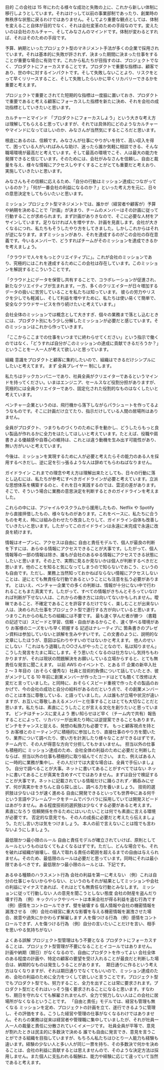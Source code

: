 目的
この会社は 15 年にわたる様々な成功と失敗の上に、これから新しい体制に移行しようとしています。それはけっして以前の事業部制であったり、創業時の無秩序な状態に戻るわけではありません。そしてより重要な観点としては、体制を変えること自体が目的でなく、それは会社変革のための手段なのです。変えたいのは会社のカルチャー、そしてみなさんのマインドです。体制が変わるとすれば、それはそのための手段です。

予算、納期といったプロジェクト型のマネジメント手法が多くの企業で採用されています。それは基本的に失敗が許されず、決まった期間に決まった仕事をすることが重要な場合に有効です。これから私たちが目指すのは、プロジェクトでなく、プロダクトにフォーカスすることです。プロダクトで重要な指標は、顧客であり、世の中に対するインパクトです。そして失敗しないことより、リスクをとって早くリリースすること、そして失敗したらいかに早くリカバリーできるかを重要と考えます。

プロジェクトで重要とされてた短期的な指標は一度脇に置いておき、プロダクトで重要であると考える顧客にフォーカスした指標を新たに決め、それを会社の成功指標としていきたいと思います。


カルチャーとマインド
「プロダクトにフォーカスしよう」という大きな考え方は理解してもらえると思っていますが、それでは具体的にどのようなカルチャーやマインドになってほしいのか、みなさんが当然気にするところだと思います。

根底にあるのは、信頼です。みなさんが仕事にやりがいを持て、高い収入を得て、困っている人がいればみんな助け、迷ったら誰か気軽に相談できる、そんな職場環境が最高だと考えています。そして最高の環境でこそ、人は最大の能力を発揮できると信じています。そのためには、会社がみなさんを信頼し、自由と裁量を与え、様々な情報にアクセスしやすくすることがとても重要だと考えおり、実施していきたいと思います。

みなさんもその信頼に応えるため、「自分の行動はミッション達成につながっているのか？」「何が一番会社の利益になるのか？」といった考え方を元に、日々の意思決定をしてもらいたいと思います。


ミッション
プロジェクト型マネジメントでは、誰かが（経営者や顧客が）予算や納期を決めることで「計画」が決まり、チームのメンバーはその計画に従って行動することが求められます。まず計画がありきなので、そこに必要な人材をアサインしています。足りなければ人を増やすか、計画を見直します。会社が大きくなるにつれ、私たちもそうしたやり方をしてきました。しかしこれからはそれが逆になります。まずミッションがあり、それを達成するのがこの会社の存在意義です。今いるメンバーで、どうすればチームがそのミッションを達成できるかを考えましょう。

「クラウドで人々をもっとクリエイティブに」。これが会社のミッションであり、究極的にはこれを達成するためにこの会社は存在しています。このミッションを解説するとこういうことです。


「クラウド上にデータを保管し共有することで、コラボレーションが促進され、新たなクリエイティブが生まれます。一方、多くのクリエイターが日々増加するデータの扱いに苦労していることを私たちは知っています。
彼らの労力やリスクを少しでも軽減し、そして利益を増やすために、私たちは使い易くて簡単で、安全なクラウドサービスを作り続けたいと考えています。」

会社全体のミッションでは概念として大きすぎ、個々の業務まで落とし込むときには、プロダクト別にもう少し分解したミッションが必要だと感じています。そのミッションはこれから作っていきます。

「ここからここまでの仕事をいつまでに終わらせてください」という指示で働くのではなく、「どうすれば自分がこのミッションの達成に貢献できるだろうか？」ということを一人一人が考えて欲しいと思っています。


組織
意識をプロダクトと顧客に集約したいので、組織はできるだけシンプルにしたいと考えてます。
まず 全員プレイヤー 制にします。

私たちはテックカンパニーであり、社員全員がクリエイターであるというマインドを持ってください。いまはエンジニア、セールスなど役割分担がありますが、究極的には全員クリエイターであり、固定化された役割的なものはなくしたいと考えています。

ベンチャー企業というのは、飛行機から落下しながらパラシュートを作ってるようなものです。そこに計画だけ立てたり、指示だけしている人間の居場所はありません。

全員がプロダクト、つまりものづくりのために手を動かし、どうしたらもっと良い製品が作れるかに全力をはたしてほしいと考えています。たとえば、役職や肩書きよる優越感や自尊心の維持は、これとは違う動機を生み出す可能性があり、無い方がいいと考えています。

今後は、ミッションを実現するために人が必要と考えたらその能力のある人を採用するべきだし、逆に足を引っ張るような人は辞めてもらわねばなりません。


ガイドライン
これまでの理念や考え方は理解出来たとしても、日々の行動に落とし込むには、私たちが参考にすべきガイドラインが必要と考えています。立派な思想体系を構築するのと、それを日々実践するのでは、雲泥の差があります。そこで、そういう場合に業務の意思決定を判断するときのガイドラインを考えました。

これらの中には、アジャイルやスクラムから援用したもの、Netflix や Spotify から直接拝借したもの、様々なものがあります。これをベースに、私たちに合うものを考え、時には組み合わせたり改良したりして、ガイドライン自体も改善していきたいと思います。したがってこのガイドラインは永遠に未完成で永遠に改良を続けます。

情報はオープンに、アクセスは自由に
自由と責任モデルで、個人が最良の判断を下すには、あらゆる情報にアクセスできることが大事です。したがって、個人情報等の一部の情報は除き、誰もが会社のあるゆる情報にアクセスできる状態にしたいと思います。その上で、実際に見るか見ないかは個人が判断するべきだと思います。他のことを知ると気になってしまうので知らないでおこう、というのも自由です。ただし、業務上当然知っておかねばならない情報にアクセスしないことは、逆にとても無責任な行動であるということにも注意を払う必要があります。
とはいえ、ベンチャー企業での多くの判断は、情報が十分にない中で行われることもまた真実です。したがって、すべての情報がきちんとそろっていなければ判断が下せない人は、これからの働き方には向いてないかもしれません。曖昧であること、不確定であることを許容するだけでなく、楽しむことが出来ない人は、決められた仕事をプロジェクト型で遂行する方が向いていると思います。つまりこれからの私たちの組織には不要です。
最も速く学んだ者が勝つ
（書籍の記述では）スピードと学習、信頼・自由があるからこそ、速く学べる環境があり
お客様のニーズをいち早く把握する
記述はナレーティブに
箇条書きのプレゼン資料は参加していないと誤解を生みやすいです。この文書のように、説明的な文章にしたほうが、意図は伝わりやすいのではないかと考えます。
他人のせいにしない
「これはもう退職した○○さんがやったことなので、私は知りません」こうした発言をたまに耳にします。そう思いたくなるのは仕方ないし気持ちもわかりますが、それは現状の問題解決をお願いしている立場からすると、とても無責任な発言に聞こえます。
以前 AWS のイベントで、とある IT 企業の新卒入社 2 〜 3 年目の（おそらく優秀な）社員と技術的負債について話していたとき、彼がメンテしてる 10 年前に創業メンバーが作ったコードはとても酷くて改修は大変だと言っていました。と同時に、おそらくスピード重視で作ったその製品のおかげで、今の会社の成功と自分の給料があるのだという点で、その創業メンバーのことは本当に尊敬している、と語っていました。人は誰もが立場や状況が違いますが、お互いに尊敬しあえるメンバーと仕事することはとても大切なことだと思います。私たちは、素直にこうしたことが言える文化を創りたいと思っています。
ピンチはチャンスに変えよう
悪い知らせほど早く（チーム内で共有）報告することによって、リカバリーが出来たり時には逆提案できることもあります。ピンチをチャンスと捉える、発想の転換力も必要です。
もっと顧客視点を持とう
お客様とのミーティングに積極的に参加したり、直接仕事のやり方を聞いたり、業界について調べたり、使い方を計測したり様々なことができるはずです。チーム内で、その人が得意な方向で分担してもかまいません。
担当以外の仕事も積極的に
ミッション達成のため、会社全体の利益のために必要だと判断したならば、担当以外の仕事も積極的に取り組んでください。
また、例えばある人に一時的に業務が集中し、その人だけでは大変な場合は、全員で手伝いましょう。
自分で調べることが大事。ネットに書いてあることがすべてではない
ネットに書いてあることが真実を含めすべてではありません。まずは自分で検証することが大事です。ネットに記載されている情報だけに踊らされず／鵜呑みにせず、何が真実かをきちんと自ら探し出し、調べる力を養いましょう。
技術的選択肢は少ないほうが速く進める
自由に開発できるといっても世界中にある何千という言語やフレームワークをチームでバラバラに採用していては開発スピードはあがりません。ある程度技術的選択肢は少なくする必要があると考えます。
素直になろう
信頼関係を作るためにはいいたいことは何でも素直に言える環境が必要です。
否定的な意見でも、その人の成長に必要だと考えたら伝えましょう。ただし言い方は気をつけましょう。
本人の前で言えないことは陰でも言わないようにしましょう。



最低限かつ最小限のルール
自由と責任モデルが確立されていけば、原則としてルールというものはなくてもよくなるはずです。ただし、どんな場合でも、それを破れば組織が崩壊し、個人で取れる責任の範囲を超えるまでの自由は与えられません。そのため、最低限のルールは必要だと思っています。同時にそれは最小限であるべきです。最低限かつ最小限のルールとは、下記です。

あるゆる種類のハラスメント行為
会社の利益を第一に考えない
（例）これは自分の仕事じゃないからやらない、というのもそれが結果としてミッションや会社の利益にマイナスであれば、それはとても無責任な行動とみなします。
ミッションに従って行動しない
人の意見を聞こうとしない態度
会社の財産を盗んだり壊す行為
（例）キックバックやリベートは本来会社が得る利益を盗む行為です
（例）感情をコントロールできず、壁を破壊する
個人情報や会社の機密情報を漏洩させる
（例）会社の経営に重大な影響を与える機密情報を漏洩させた場合、故意や過失にかかわらず解雇します
人を傷つける行為
（例）感情をコントロールできず、人を傷つける行為
（例）自分の言いたいことだけを言い、相手を思いやる気持ちがない


よくある誤解
プロジェクト型管理はもう不要となる
プロダクトにフォーカスすることは、プロジェクト型管理が不要になることとイコールではありません。
計画や納期（期日）がなくなるので、自由にプロダクトを作ってよい
会社全体のある程度の計画や、特定の顧客の要望を受け入れることが最良だと判断した場合は、納期的なものは発生しうることがあります。　
期日通りに作るという考え方はなくなりますが、それは期日通りでなくてもいいので、ミッション達成のため、会社の利益のために全力をつくして欲しいと言うことです。プロジェクト型でもプロダクト型でも、努力すること、全力を出すことは常に要求されます。プロダクト型だとそれはいっそう強く要求されることになると思います。すなわち、期日を守れなくても解雇されませんが、全力で努力しない人はこの会社に居場所がなくなるということです。
「自由と責任」モデルでは、経営も管理も無くなる
ミッションを定め、プロジェクトの計画を立て、遂行できるように管理し、その評価をする。こうした経営や管理の仕事がなくなるわけではありません。それらの業務は従来は経営者や管理職に集中していましたが、それが社員一人一人の裁量と責任に分散されていくイメージです。
社員全員が平等で、意見が割れたときは民主的に多数決で決める
誰でも自由に発言でき、意見を言うことができる組織を目指していますが、もちろん私たちはひとり一人能力も経験も違います。経験の少ない人と多い人が同じ一票を持ち、その多数決で何かを決めることは、会社の利益に貢献するとは思えませんので、そのような決定方法は採用しません。また個人に支払われる報酬は、能力や経験に応じて違っていて当然であると考えます。
